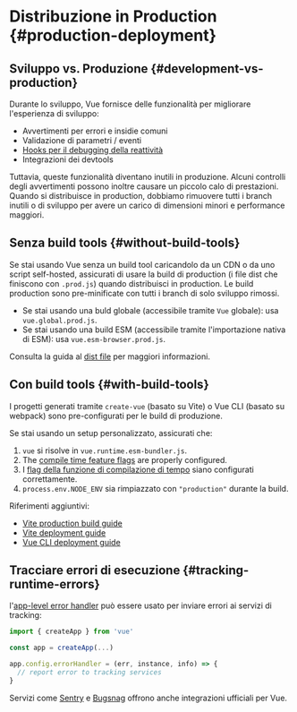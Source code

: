 # Distribuzione in Production {#production-deployment}

## Sviluppo vs. Produzione {#development-vs-production}

Durante lo sviluppo, Vue fornisce delle funzionalità per migliorare l'esperienza di sviluppo:

- Avvertimenti per errori e insidie comuni
- Validazione di parametri / eventi
- [Hooks per il debugging della reattività](/guide/extras/reactivity-in-depth#reactivity-debugging)
- Integrazioni dei devtools

Tuttavia, queste funzionalità diventano inutili in produzione. Alcuni controlli degli avvertimenti possono inoltre causare un piccolo calo di prestazioni. Quando si distribuisce in production, dobbiamo rimuovere tutti i branch inutili o di sviluppo per avere un carico di dimensioni minori e performance maggiori.

## Senza build tools {#without-build-tools}

Se stai usando Vue senza un build tool caricandolo da un CDN o da uno script self-hosted, assicurati di usare la build di production (i file dist che finiscono con `.prod.js`) quando distribuisci in production. Le build production sono pre-minificate con tutti i branch di solo sviluppo rimossi.

- Se stai usando una buld globale (accessibile tramite `Vue` globale): usa `vue.global.prod.js`.
- Se stai usando una build ESM (accessibile tramite l'importazione nativa di ESM): usa `vue.esm-browser.prod.js`.

Consulta la guida al [dist file](https://github.com/vuejs/core/tree/main/packages/vue#which-dist-file-to-use) per maggiori informazioni.

## Con build tools {#with-build-tools}

I progetti generati tramite `create-vue` (basato su Vite) o Vue CLI (basato su webpack) sono pre-configurati per le build di produzione.


Se stai usando un setup personalizzato, assicurati che:

1. `vue` si risolve in `vue.runtime.esm-bundler.js`.
2. The [compile time feature flags](https://github.com/vuejs/core/tree/main/packages/vue#bundler-build-feature-flags) are properly configured.
3. I [flag della funzione di compilazione di tempo](https://github.com/vuejs/core/tree/main/packages/vue#bundler-build-feature-flags) siano configurati correttamente.
4. <code>process.env<wbr>.NODE_ENV</code> sia rimpiazzato con `"production"` durante la build.

Riferimenti aggiuntivi:

- [Vite production build guide](https://vitejs.dev/guide/build.html)
- [Vite deployment guide](https://vitejs.dev/guide/static-deploy.html)
- [Vue CLI deployment guide](https://cli.vuejs.org/guide/deployment.html)

## Tracciare errori di esecuzione {#tracking-runtime-errors}

l'[app-level error handler](/api/application#app-config-errorhandler) può essere usato per inviare errori ai servizi di tracking:

```js
import { createApp } from 'vue'

const app = createApp(...)

app.config.errorHandler = (err, instance, info) => {
  // report error to tracking services
}
```

Servizi come [Sentry](https://docs.sentry.io/platforms/javascript/guides/vue/) e [Bugsnag](https://docs.bugsnag.com/platforms/javascript/vue/) offrono anche integrazioni ufficiali per Vue.
